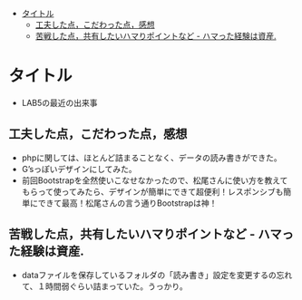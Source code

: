 - [タイトル](#タイトル)
  - [工夫した点，こだわった点，感想](#工夫した点こだわった点感想)
  - [苦戦した点，共有したいハマりポイントなど - ハマった経験は資産.](#苦戦した点共有したいハマりポイントなど---ハマった経験は資産)

# タイトル
- LAB5の最近の出来事

## 工夫した点，こだわった点，感想
- phpに関しては、ほとんど詰まることなく、データの読み書きができた。
- G’sっぽいデザインにしてみた。
- 前回Bootstrapを全然使いこなせなかったので、松尾さんに使い方を教えてもらって使ってみたら、デザインが簡単にできて超便利！レスポンシブも簡単にできて最高！松尾さんの言う通りBootstrapは神！

## 苦戦した点，共有したいハマりポイントなど - ハマった経験は資産.

- dataファイルを保存しているフォルダの「読み書き」設定を変更するの忘れて、１時間弱ぐらい詰まっていた。うっかり。

